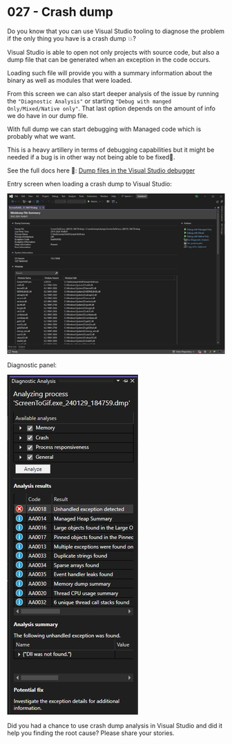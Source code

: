 # 027 - Crash dump #

Do you know that you can use Visual Studio tooling to diagnose the problem if the only thing you have is a crash dump 💥?

Visual Studio is able to open not only projects with source code, but also a dump file that can be generated when an exception in the code occurs.

Loading such file will provide you with a summary information about the binary as well as modules that were loaded.

From this screen we can also start deeper analysis of the issue by running the `"Diagnostic Analysis"` or starting `"Debug with manged Only/Mixed/Native only"`. That last option depends on the amount of info we do have in our dump file.

With full dump we can start debugging with Managed code which is probably what we want.

This is a heavy artillery in terms of debugging capabilities but it might be needed if a bug is in other way not being able to be fixed🎯.

See the full docs here 📑: [Dump files in the Visual Studio debugger](https://learn.microsoft.com/en-us/visualstudio/debugger/using-dump-files?view=vs-2022)

Entry screen when loading a crash dump to Visual Studio:

![](./crash_dump.jpg)

Diagnostic panel:

![](./diagnosic_analysis.jpg)

Did you had a chance to use crash dump analysis in Visual Studio and did it help you finding the root cause? Please share your stories.